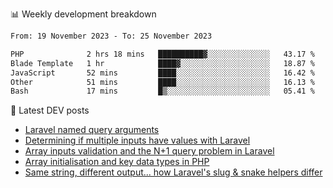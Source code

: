 📊 Weekly development breakdown
<!--START_SECTION:waka-->

```txt
From: 19 November 2023 - To: 25 November 2023

PHP              2 hrs 18 mins   ██████████▓░░░░░░░░░░░░░░   43.17 %
Blade Template   1 hr            ████▓░░░░░░░░░░░░░░░░░░░░   18.87 %
JavaScript       52 mins         ████░░░░░░░░░░░░░░░░░░░░░   16.42 %
Other            51 mins         ████░░░░░░░░░░░░░░░░░░░░░   16.13 %
Bash             17 mins         █▒░░░░░░░░░░░░░░░░░░░░░░░   05.41 %
```

<!--END_SECTION:waka-->

📕 Latest DEV posts
<!-- BLOG-POST-LIST:START -->
- [Laravel named query arguments](https://dev.to/michaelvickersuk/laravel-named-query-arguments-28kd)
- [Determining if multiple inputs have values with Laravel](https://dev.to/michaelvickersuk/determining-if-multiple-inputs-have-values-with-laravel-km6)
- [Array inputs validation and the N+1 query problem in Laravel](https://dev.to/michaelvickersuk/array-inputs-validation-and-the-n1-query-problem-in-laravel-2agb)
- [Array initialisation and key data types in PHP](https://dev.to/michaelvickersuk/array-initialisation-and-key-data-types-in-php-1e5b)
- [Same string, different output... how Laravel&#39;s slug &amp; snake helpers differ](https://dev.to/michaelvickersuk/same-string-different-output-how-laravels-slug-snake-helpers-differ-1ccj)
<!-- BLOG-POST-LIST:END -->
